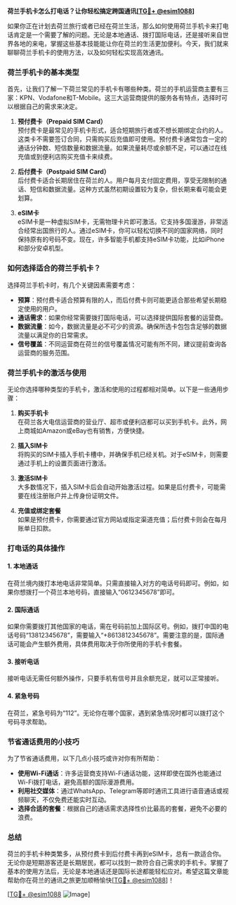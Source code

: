 **荷兰手机卡怎么打电话？让你轻松搞定跨国通讯[[TG💪+ @esim1088](https://t.me/s/esim1088)]**

如果你正在计划去荷兰旅行或者已经在荷兰生活，那么如何使用荷兰手机卡来打电话肯定是一个需要了解的问题。无论是本地通话、拨打国际电话，还是接听来自世界各地的来电，掌握这些基本技能能让你在荷兰的生活更加便利。今天，我们就来聊聊荷兰手机卡的使用方法，以及如何轻松实现高效通讯。

### 荷兰手机卡的基本类型

首先，让我们了解一下荷兰常见的手机卡有哪些种类。荷兰的手机运营商主要有三家：KPN、Vodafone和T-Mobile。这三大运营商提供的服务各有特点，选择时可以根据自己的需求来决定。

1. **预付费卡（Prepaid SIM Card）**  
   预付费卡是最常见的手机卡形式，适合短期旅行者或不想长期绑定合约的人。这类卡不需要签订合同，只需购买后充值即可使用。预付费卡通常包含一定的通话分钟数、短信数量和数据流量。如果流量耗尽或余额不足，可以通过在线充值或到便利店购买充值卡来续费。

2. **后付费卡（Postpaid SIM Card）**  
   后付费卡适合长期居住在荷兰的人。用户每月支付固定费用，享受无限制的通话、短信和数据流量。这种方式虽然初期设置较为复杂，但长期来看可能会更划算。

3. **eSIM卡**  
   eSIM卡是一种虚拟SIM卡，无需物理卡片即可激活。它支持多国漫游，非常适合经常出国旅行的人。通过eSIM卡，你可以轻松切换不同的国家网络，同时保持原有的号码不变。现在，许多智能手机都支持eSIM卡功能，比如iPhone和部分安卓机型。

### 如何选择适合的荷兰手机卡？

选择荷兰手机卡时，有几个关键因素需要考虑：

- **预算**：预付费卡适合预算有限的人，而后付费卡则可能更适合那些希望长期稳定使用的用户。
- **通话需求**：如果你经常需要拨打国际电话，可以选择提供国际套餐的运营商。
- **数据流量**：如今，数据流量是必不可少的资源。确保所选卡包包含足够的数据流量以满足你的日常需求。
- **信号覆盖**：不同运营商在荷兰的信号覆盖情况可能有所不同，建议提前查询各运营商的服务范围。

### 荷兰手机卡的激活与使用

无论你选择哪种类型的手机卡，激活和使用的过程都相对简单。以下是一些通用步骤：

1. **购买手机卡**  
   在荷兰各大电信运营商的营业厅、超市或便利店都可以买到手机卡。此外，网上商城如Amazon或eBay也有销售，方便快捷。

2. **插入SIM卡**  
   将购买的SIM卡插入手机卡槽中，并确保手机已经关机。对于eSIM卡，则需要通过手机上的设置页面进行激活。

3. **激活SIM卡**  
   大多数情况下，插入SIM卡后会自动开始激活过程。如果是后付费卡，可能需要在线注册账户并上传身份证明文件。

4. **充值或绑定套餐**  
   如果是预付费卡，你需要通过官方网站或指定渠道充值；后付费卡则会在每月账单日扣款。

### 打电话的具体操作

#### 1. 本地通话  
在荷兰境内拨打本地电话非常简单。只需直接输入对方的电话号码即可。例如，如果你想拨打一个荷兰本地号码，直接输入“0612345678”即可。

#### 2. 国际通话  
如果你需要拨打其他国家的电话，需在号码前加上国际区号。例如，拨打中国的电话号码“13812345678”，需要输入“+8613812345678”。需要注意的是，国际通话可能会产生额外费用，具体费用取决于你所使用的手机卡套餐。

#### 3. 接听电话  
接听电话无需任何额外操作，只要手机有信号并且余额充足，就可以正常接听。

#### 4. 紧急号码  
在荷兰，紧急号码为“112”。无论你在哪个国家，遇到紧急情况时都可以拨打这个号码寻求帮助。

### 节省通话费用的小技巧

为了节省通话费用，以下几点小技巧或许对你有所帮助：

- **使用Wi-Fi通话**：许多运营商支持Wi-Fi通话功能，这样即使在国外也能通过Wi-Fi拨打电话，避免高额的国际漫游费用。
- **利用社交媒体**：通过WhatsApp、Telegram等即时通讯工具进行语音通话或视频聊天，不仅免费还能实时互动。
- **选择合适的套餐**：根据自己的通话需求选择性价比最高的套餐，避免不必要的浪费。

### 总结

荷兰的手机卡种类繁多，从预付费卡到后付费卡再到eSIM卡，总有一款适合你。无论你是短期游客还是长期居民，都可以找到一款符合自己需求的手机卡。掌握了基本的使用方法后，无论是本地通话还是国际长途都能轻松应对。希望这篇文章能帮助你在荷兰的通讯之旅更加顺畅愉快[[TG💪+ @esim1088](https://t.me/s/esim1088)]！

[[TG💪+ @esim1088](https://t.me/s/esim1088) ![Image](https://i.postimg.cc/4NQfJmqS/Snipaste-2025-05-13-00-14-12.png)]